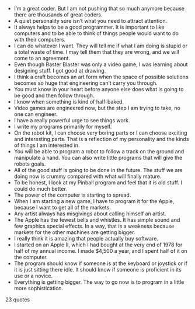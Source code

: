  - I’m a great coder. But I am not pushing that so much anymore because there are thousands of great coders.
 - A quiet personality sure isn’t what you need to attract attention.
 - It always helps to be a good programmer. It is important to like computers and to be able to think of things people would want to do with their computers.
 - I can do whatever I want. They will tell me if what I am doing is stupid or a total waste of time. I may tell them that they are wrong, and we will come to an agreement.
 - Even though Raster Blaster was only a video game, I was learning about designing stuff. I got good at drawing.
 - I think a craft becomes an art form when the space of possible solutions becomes so huge that engineering can’t carry you through.
 - You must know in your heart before anyone else does what is going to be good and then follow through.
 - I know when something is kind of half-baked.
 - Video games are engineered now, but the step I am trying to take, no one can engineer.
 - I have a really powerful urge to see things work.
 - I write my programs primarily for myself.
 - On the robot kit, I can choose very boring parts or I can choose exciting and interesting parts. That is a reflection of my personality and the kinds of things I am interested in.
 - You will be able to program a robot to follow a track on the ground and manipulate a hand. You can also write little programs that will give the robots goals.
 - All of the good stuff is going to be done in the future. The stuff we are doing now is crummy compared with what will finally mature.
 - To be honest, I look at my Pinball program and feel that it is old stuff. I could do much better.
 - The power of the computer is starting to spread.
 - When I am starting a new game, I have to program it for the Apple, because I want to get all of the markets.
 - Any artist always has misgivings about calling himself an artist.
 - The Apple has the fewest bells and whistles. It has simple sound and few graphics special effects. In a way, that is a weakness because markets for the other machines are getting bigger.
 - I really think it is amazing that people actually buy software.
 - I started on an Apple II, which I had bought at the very end of 1978 for half of my annual income. I made $4,500 a year, and I spent half of it on the computer.
 - The program should know if someone is at the keyboard or joystick or if it is just sitting there idle. It should know if someone is proficient in its use or a novice.
 - Everything is getting bigger. The way to go now is to program in a little more sophistication.

23 quotes